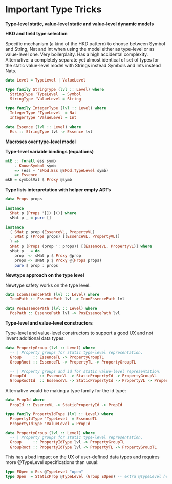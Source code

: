 # Important Type Tricks


**Type-level static, value-level static and value-level dynamic models**


**HKD and field type selection**

Specific mechanism (a kind of the HKD pattern)
to choose between Symbol and String, Nat and Int
when using the model either as type-level or as value-level one.
Very boilerplaity. Has a high accidental complexity.
Alternative: a completely separate yet almost identical
of set of types for the static value-level model
with Strings instead Symbols and Ints instead Nats.

```haskell
data Level = TypeLevel | ValueLevel

type family StringType (lvl :: Level) where
  StringType 'TypeLevel  = Symbol
  StringType 'ValueLevel = String

type family IntegerType (lvl :: Level) where
  IntegerType 'TypeLevel  = Nat
  IntegerType 'ValueLevel = Int

data Essence (lvl :: Level) where
  Ess :: StringType lvl -> Essence lvl
```

**Macroses over type-level model**

**Type-level variable bindings (equations)**

```haskell
mkE :: forall ess symb
    . KnownSymbol symb
    => (ess ~ 'SMod.Ess @SMod.TypeLevel symb)
    => Essence
mkE = symbolVal $ Proxy @symb
```

**Type lists interpretation with helper empty ADTs**

```haskell
data Props props

instance
  SMat p (Props '[]) [()] where
  sMat p _ = pure []

instance
  ( SMat p prop (EssenceVL, PropertyVL)
  , SMat p (Props props) [(EssenceVL, PropertyVL)]
  ) =>
  SMat p (Props (prop ': props)) [(EssenceVL, PropertyVL)] where
  sMat p _ = do
    prop  <- sMat p $ Proxy @prop
    props <- sMat p $ Proxy @(Props props)
    pure $ prop : props

```

**Newtype approach on the type level**

Newtype safety works on the type level.

```haskell
data IconEssencePath (lvl :: Level) where
  IconPath :: EssencePath lvl -> IconEssencePath lvl

data PosEssencePath (lvl :: Level) where
  PosPath :: EssencePath lvl -> PosEssencePath lvl
```

**Type-level and value-level constructors**

Type-level and value-level constructors to support a good UX
and not invent additional data types:

```haskell
data PropertyGroup (lvl :: Level) where
  -- | Property groups for static type-level representation.
  Group     :: EssenceTL -> PropertyGroupTL
  GroupRoot :: EssenceTL -> PropertyTL -> PropertyGroupTL

  -- | Property groups and id for static value-level representation.
  GroupId      :: EssenceVL -> StaticPropertyId -> PropertyGroupVL
  GroupRootId  :: EssenceVL -> StaticPropertyId -> PropertyVL -> PropertyGroupVL
```

Alternative would be making a type family for the id type:

```haskell
data PropId where
  PropId :: EssenceVL -> StaticPropertyId -> PropId

type family PropertyIdType (lvl :: Level) where
  PropertyIdType 'TypeLevel  = EssenceTL
  PropertyIdType 'ValueLevel = PropId

data PropertyGroup (lvl :: Level) where
  -- | Property groups for static type-level representation.
  Group     :: PropertyIdType lvl -> PropertyGroupTL
  GroupRoot :: PropertyIdType lvl -> PropertyTL -> PropertyGroupTL
```

This has a bad impact on the UX of user-defined data types
and requires more @TypeLevel specifications than usual:

```haskell
type EOpen = Ess @TypeLevel "open"
type Open  = StaticProp @TypeLevel (Group EOpen) -- extra @TypeLevel here
```
